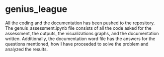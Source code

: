 # genius_league

All the coding and the documentation has been pushed to the repository. The genuis_assessment.ipynb file consists of all the code asked for the assessment, the outputs, the visualizations graphs, and the documentation written. Additionally, the documentation word file has the answers for the questions mentioned, how I have proceeded to solve the problem and analyzed the results.
